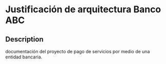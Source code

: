# Justificación de arquitectura Banco ABC

## Description

documentación del proyecto de pago de servicios por medio de una entidad bancaria.
